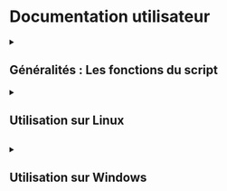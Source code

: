 # Documentation utilisateur

<details>
<summary><h2> Généralités : Les fonctions du script </h2></summary>
<br>

  + <details>
    <summary><h4> Les différentes cibles </h4></summary>

    Nous vous proposons un menu permettant de faire différentes demandes (actions ou informations) sur deux cibles possibles :
      * Cible : Utilisateur
      * Cible : Ordinateur

    </details>

  + <details>
    <summary><h4> Les différentes actions </h4></summary>

    Concernant la cible utilisateur, vous pouvez demander :
      * Créer un utilisateur
      * Supprimer un utilisateur
      * Modifier le mot de passe d'un utilisateur

    Concernant la cible ordinateur, vous pouvez demander :
      * Redémarrer l'ordinateur
      * Eteindre l'ordinateur
    </details>

  + <details>
    <summary><h4> Les différentes informations</h4></summary>

    Concernant la cible utilisateur, vous pouvez demander :
      * Les dates de connexion d'un utilisateur
      * Si l'utilisateur existe

    Concernant la cible ordinateur, vous pouvez demander :
      * Le type de système d'exploitation de l'ordinateur
      * L'uptime de l'ordinateur
    </details>

</details>


<details>
<summary><h2> Utilisation sur Linux<h2></summary>
<br>

  + <details>
    <summary><h4>Bien utiliser le script<h4></summary>
    <br>

    Tout d'abord, il faut vous connecter sur l'ordinateur **SRVLX01** :
      * Identifiant : _wilder_
      * Mot de passe : _Azerty1*_
    <br>

    Une fois connecté, vérifier d'être bien sur le dossier **/home/wilder**, avec la commande :
    ``` bash
    pwd
    ```
    Dans ce dossier, vous trouverez :
      * Le dossier **Documents**, où s'enregistrera les différentes demandes d'informations.
      * Le dossier **TheScriptingProject**, où se trouve le script.
    <br>

    Pour appeler le script, il faudra taper la commande suivante (tout en restant dans le dossier **/home/wilder**) :
    ```bash
    ./TheScriptingProject/mainMenu.sh
    ```
    Vous arriverez sur ce menu : <br>
    ![appelScript&menu](https://github.com/WildCodeSchool/TSSR-BDX-0924-P2-G2/blob/doc/Images/appelScript%26menu.png)
    <br>

    Chacun de vos choix, vous amènes à des sous-menus où à la fin, vous pourrez :
      * Soit faire des actions
      * Soit faire des demandes d'informations.

    Ce script, vous permettra d'agir sur la machine cliente **CLILIN01**.

    </details>
    
  + <details>
    <summary><h4>Les différentes options<h4></summary>
    <br>

    </details>

  + <details>
    <summary><h4>F.A.Q.<h4></summary>
    <br>

    ***Questions : Où sont enregistrés les informations que j'aurais demandé ?*** <br>
    *Réponse* <br>
    Les informations que vous aurez demandé lors du scripting, seront enregistrés dans le dossier **/home/wilder/Documents/** sous la forme suivante : info_*Cible*_*Date*.txt; avec :
      * *Cible* : Le nom de l'utilisateur ou de l'ordinateur cible.
      * *Date* : Date du recueil des informations au format *yyyymmdd*
    <br>

    ***Questions : Vous avez parlé de journalisation, où pourrais-je retrouver ces informations ?*** <br>
    *Réponse* <br>
    Les informations de journalisation seront enregistrés dans le dossier **/var/log/** et dans le fichier **log_evt.log**. <br>
    Les enregistrements seront sous la forme suivante : *Date*-*Heure*-*Utilisateur*-*Evenement*, avec :
      * *Date* : Date de l'évènement au format *yyymmdd*
      * *Heure* : Heure de l'évènement au format *hhmmss*
      * *Utilisateur* : Nom de l'utilisateur courant utilisant la machine **SRVLX01** exécutant le script
      * *Evenemnts* : Action effectué lors de l'utilisation du script :
        * Les différents choix dans le menu et les sous-menu;
        * Lors des actions ou des demandes d'informations, chaque étape sera détaillé.

    </details>

</details>

<details>
<summary><h2>Utilisation sur Windows<h2></summary>
<br>

  + <details>
    <summary><h4>Utilisation de base<h4></summary>
    <br>
    <b>Comment utiliser les fonctionnalités clés :</b>
    </details>    
    
  + <details>
    <summary><h4>Utilisation avancée<h4></summary>
    <br>
    <b>Comment utiliser au mieux les options :</b>
    </details>

  + <details>
    <summary><h4>F.A.Q.<h4></summary>
    <br>
    <b>Solutions aux problèmes connus et communs liés à l'utilisation :</b>
    </details>


</details>


